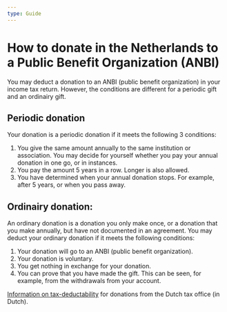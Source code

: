 ```yaml
---
type: Guide
---
```


# How to donate in the Netherlands to a Public Benefit Organization (ANBI)

You may deduct a donation to an ANBI (public benefit organization) in your income tax return. However, the conditions are different for a periodic gift and an ordinairy gift.

## Periodic donation

Your donation is a periodic donation if it meets the following 3 conditions:

1. You give the same amount annually to the same institution or association. You may decide for yourself whether you pay your annual donation in one go, or in instances.
2. You pay the amount 5 years in a row. Longer is also allowed.
3. You have determined when your annual donation stops. For example, after 5 years, or when you pass away.

## Ordinairy donation:

An ordinary donation is a donation you only make once, or a donation that you make annually, but have not documented in an agreement. You may deduct your ordinary donation if it meets the following conditions:

1. Your donation will go to an ANBI (public benefit organization).
2. Your donation is voluntary. 
3. You get nothing in exchange for your donation. 
4. You can prove that you have made the gift. This can be seen, for example, from the withdrawals from your account.

[Information on tax-deductability](https://www.belastingdienst.nl/wps/wcm/connect/nl/aftrek-en-kortingen/content/gift-aftrekken) for donations from the Dutch tax office (in Dutch).

